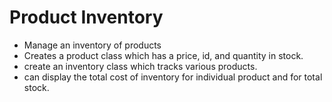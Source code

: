 # Product Inventory #

- Manage an inventory of products
- Creates a product class which has a price, id, and quantity in stock.
- create an inventory class which tracks various products.
- can display the total cost of inventory for individual product and for total stock.